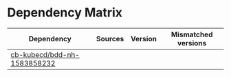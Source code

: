 # Dependency Matrix

Dependency | Sources | Version | Mismatched versions
---------- | ------- | ------- | -------------------
[cb-kubecd/bdd-nh-1583858232](https://github.com/cb-kubecd/bdd-nh-1583858232.git) |  | []() | 
